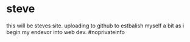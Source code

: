 # steve
this will be steves site. uploading to github to estbalish myself a bit as i begin my endevor into web dev. #noprivateinfo
